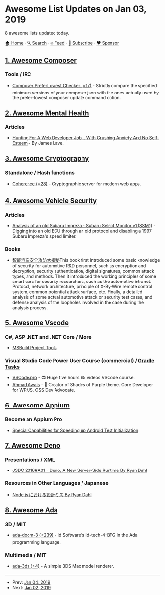 # Awesome List Updates on Jan 03, 2019

8 awesome lists updated today.

[🏠 Home](/README.md) · [🔍 Search](https://www.trackawesomelist.com/search/) · [🔥 Feed](https://www.trackawesomelist.com/rss.xml) · [📮 Subscribe](https://trackawesomelist.us17.list-manage.com/subscribe?u=d2f0117aa829c83a63ec63c2f&id=36a103854c) · [❤️  Sponsor](https://github.com/sponsors/theowenyoung)



## [1. Awesome Composer](/content/jakoch/awesome-composer/README.md)

### Tools / IRC

*   [Composer PreferLowest Checker (⭐17)](https://github.com/dereuromark/composer-prefer-lowest) - Strictly compare the specified minimum versions of your composer.json with the ones actually used by the prefer-lowest composer update command option.

## [2. Awesome Mental Health](/content/dreamingechoes/awesome-mental-health/README.md)

### Articles

*   [Hunting For A Web Developer Job... With Crushing Anxiety And No Self-Esteem](https://medium.com/@jameslave/hunting-for-a-web-developer-job-with-crushing-anxiety-and-no-self-esteem-3aa64d67a0a4) - By James Lave.

## [3. Awesome Cryptography](/content/sobolevn/awesome-cryptography/README.md)

### Standalone / Hash functions

*   [Coherence (⭐28)](https://github.com/liesware/coherence/) - Cryptographic server for modern web apps.

## [4. Awesome Vehicle Security](/content/jaredthecoder/awesome-vehicle-security/README.md)

### Articles

*   [Analysis of an old Subaru Impreza - Subaru Select Monitor v1 (SSM1)](https://p1kachu.pluggi.fr/project/automotive/2018/12/28/subaru-ssm1/) - Digging into an old ECU through an old protocol and disabling a 1997 Subaru Impreza's speed limiter.

### Books

*   [智能汽车安全攻防大揭秘](https://www.amazon.cn/dp/B075QZXY7W)This book first introduced some basic knowledge of security for automotive R\&D personnel, such as encryption and decryption, security authentication, digital signatures, common attack types, and methods. Then it introduced the working principles of some smart cars for security researchers, such as the automotive intranet. Protocol, network architecture, principle of X-By-Wire remote control system, common potential attack surface, etc. Finally, a detailed analysis of some actual automotive attack or security test cases, and defense analysis of the loopholes involved in the case during the analysis process.

## [5. Awesome Vscode](/content/viatsko/awesome-vscode/README.md)

### C#, ASP .NET and .NET Core / More

*   [MSBuild Project Tools](https://marketplace.visualstudio.com/items?itemName=tintoy.msbuild-project-tools)

### Visual Studio Code Power User Course (commercial) / [Gradle Tasks](https://marketplace.visualstudio.com/items?itemName=richardwillis.vscode-gradle)

*   [VSCode.pro](https://vscode.pro/) - 📺 Huge five hours 65 videos VSCode course.
*   [Ahmad Awais](https://twitter.com/MrAhmadAwais/) - 🙌 Creator of Shades of Purple theme. Core Developer for WP/JS. OSS Dev Advocate.

## [6. Awesome Appium](/content/SrinivasanTarget/awesome-appium/README.md)

### Become an Appium Pro

*   [Special Capabilities for Speeding up Android Test Initialization](https://appiumpro.com/editions/50)

## [7. Awesome Deno](/content/denolib/awesome-deno/README.md)

### Presentations / XML

*   [JSDC 2018#A01 - Deno, A New Server-Side Runtime By Ryan Dahl](https://www.youtube.com/watch?v=FlTG0UXRAkE)

### Resources in Other Languages / Japanese

*   [Node.js における設計ミス By Ryan Dahl](https://yosuke-furukawa.hatenablog.com/entry/2018/06/07/080335)

## [8. Awesome Ada](/content/ohenley/awesome-ada/README.md)

### 3D / MIT

*   [ada-doom-3 (⭐239)](https://github.com/AdaDoom3/AdaDoom3) - Id Software's Id-tech-4-BFG in the Ada programming language.

### Multimedia / MIT

*   [ada-3ds (⭐4)](https://github.com/AdaDoom3/Ada3DS) - A simple 3DS Max model renderer.

---

- Prev: [Jan 04, 2019](/content/2019/01/04/README.md)
- Next: [Jan 02, 2019](/content/2019/01/02/README.md)